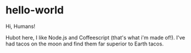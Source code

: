 # hello-world
Hi, Humans!

Hubot here, I like Node.js and Coffeescript (that's what i'm made of!).
I've had tacos on the moon and find them far superior to Earth tacos.
